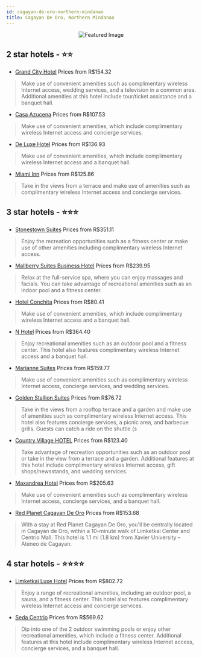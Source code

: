```yaml
---
id: cagayan-de-oro-northern-mindanao
title: Cagayan De Oro, Northern Mindanao
---
```


<center><img src="https://i.travelapi.com/hotels/15000000/14820000/14814600/14814538/12f8bd16_z.jpg" alt="Featured Image" /></center>


##  2 star hotels - ⭐️⭐️

-    [Grand City Hotel](https://us.hurb.com/hotels/cagayan-de-oro/grand-city-hotel-JNP-JP147438?cmp=18055) Prices from R$154.32
   > Make use of convenient amenities such as complimentary wireless Internet access, wedding services, and a television in a common area. Additional amenities at this hotel include tour/ticket assistance and a banquet hall.
-    [Casa Azucena](https://us.hurb.com/hotels/cagayan-de-oro/casa-azucena-JNP-JP828536?cmp=18055) Prices from R$107.53
   > Make use of convenient amenities, which include complimentary wireless Internet access and concierge services.
-    [De Luxe Hotel](https://us.hurb.com/hotels/cagayan-de-oro/de-luxe-hotel-JNP-JP011549?cmp=18055) Prices from R$136.93
   > Make use of convenient amenities, which include complimentary wireless Internet access and a banquet hall.
-    [Miami Inn](https://us.hurb.com/hotels/cagayan-de-oro/miami-inn-JNP-JP600636?cmp=18055) Prices from R$125.86
   > Take in the views from a terrace and make use of amenities such as complimentary wireless Internet access and concierge services.

##  3 star hotels - ⭐️⭐️⭐️

-    [Stonestown Suites](https://us.hurb.com/hotels/cagayan-de-oro/stonestown-suites-JNP-JP314219?cmp=18055) Prices from R$351.11
   > Enjoy the recreation opportunities such as a fitness center or make use of other amenities including complimentary wireless Internet access.
-    [Mallberry Suites Business Hotel](https://us.hurb.com/hotels/cagayan-de-oro/mallberry-suites-business-hotel-JNP-JP902089?cmp=18055) Prices from R$239.95
   > Relax at the full-service spa, where you can enjoy massages and facials. You can take advantage of recreational amenities such as an indoor pool and a fitness center.
-    [Hotel Conchita](https://us.hurb.com/hotels/cagayan-de-oro/hotel-conchita-JNP-JP397848?cmp=18055) Prices from R$80.41
   > Make use of convenient amenities, which include complimentary wireless Internet access and a banquet hall.
-    [N Hotel](https://us.hurb.com/hotels/cagayan-de-oro/n-hotel-JNP-JP602493?cmp=18055) Prices from R$364.40
   > Enjoy recreational amenities such as an outdoor pool and a fitness center. This hotel also features complimentary wireless Internet access and a banquet hall.
-    [Marianne Suites](https://us.hurb.com/hotels/cagayan-de-oro/marianne-suites-JNP-JP028361?cmp=18055) Prices from R$159.77
   > Make use of convenient amenities such as complimentary wireless Internet access, concierge services, and wedding services.
-    [Golden Stallion Suites](https://us.hurb.com/hotels/cagayan-de-oro/golden-stallion-suites-JNP-JP125443?cmp=18055) Prices from R$76.72
   > Take in the views from a rooftop terrace and a garden and make use of amenities such as complimentary wireless Internet access. This hotel also features concierge services, a picnic area, and barbecue grills. Guests can catch a ride on the shuttle (s
-    [Country Village HOTEL](https://us.hurb.com/hotels/cagayan-de-oro/country-village-hotel-JNP-JP872299?cmp=18055) Prices from R$123.40
   > Take advantage of recreation opportunities such as an outdoor pool or take in the view from a terrace and a garden. Additional features at this hotel include complimentary wireless Internet access, gift shops/newsstands, and wedding services.
-    [Maxandrea Hotel](https://us.hurb.com/hotels/cagayan-de-oro/maxandrea-hotel-JNP-JP718625?cmp=18055) Prices from R$205.63
   > Make use of convenient amenities such as complimentary wireless Internet access, concierge services, and a banquet hall.
-    [Red Planet Cagayan De Oro](https://us.hurb.com/hotels/cagayan-de-oro/red-planet-cagayan-de-oro-JNP-JP084584?cmp=18055) Prices from R$153.68
   > With a stay at Red Planet Cagayan De Oro, you'll be centrally located in Cagayan de Oro, within a 10-minute walk of Limketkai Center and Centrio Mall. This hotel is 1.1 mi (1.8 km) from Xavier University – Ateneo de Cagayan.

##  4 star hotels - ⭐️⭐️⭐️⭐️

-    [Limketkai Luxe Hotel](https://us.hurb.com/hotels/cagayan-de-oro/limketkai-luxe-hotel-JNP-JP886624?cmp=18055) Prices from R$802.72
   > Enjoy a range of recreational amenities, including an outdoor pool, a sauna, and a fitness center. This hotel also features complimentary wireless Internet access and concierge services.
-    [Seda Centrio](https://us.hurb.com/hotels/cagayan-de-oro/seda-centrio-JNP-JP259030?cmp=18055) Prices from R$569.62
   > Dip into one of the 2 outdoor swimming pools or enjoy other recreational amenities, which include a fitness center. Additional features at this hotel include complimentary wireless Internet access, concierge services, and a banquet hall.
